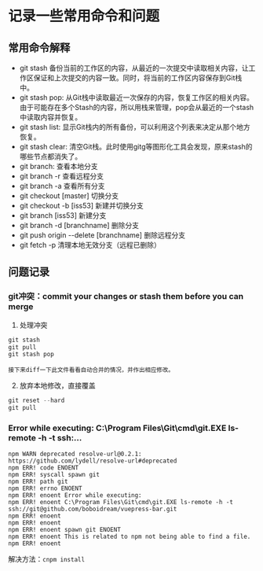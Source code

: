 # 记录一些常用命令和问题

## 常用命令解释
- git stash 备份当前的工作区的内容，从最近的一次提交中读取相关内容，让工作区保证和上次提交的内容一致。同时，将当前的工作区内容保存到Git栈中。
- git stash pop: 从Git栈中读取最近一次保存的内容，恢复工作区的相关内容。由于可能存在多个Stash的内容，所以用栈来管理，pop会从最近的一个stash中读取内容并恢复。
- git stash list: 显示Git栈内的所有备份，可以利用这个列表来决定从那个地方恢复。
- git stash clear: 清空Git栈。此时使用gitg等图形化工具会发现，原来stash的哪些节点都消失了。
- git branch: 查看本地分支
- git branch -r 查看远程分支
- git branch -a 查看所有分支
- git checkout [master] 切换分支
- git checkout -b [iss53] 新建并切换分支
- git branch [iss53] 新建分支
- git branch -d [branchname] 删除分支
- git push origin --delete [branchname] 删除远程分支
- git fetch -p 清理本地无效分支（远程已删除）


## 问题记录
### git冲突：commit your changes or stash them before you can merge
1. 处理冲突  
```js
git stash
git pull
git stash pop
```
    接下来diff一下此文件看看自动合并的情况，并作出相应修改。

2. 放弃本地修改，直接覆盖  
```js
git reset --hard
git pull
```

### Error while executing: C:\Program Files\Git\cmd\git.EXE ls-remote -h -t ssh:...
```log
npm WARN deprecated resolve-url@0.2.1: https://github.com/lydell/resolve-url#deprecated
npm ERR! code ENOENT
npm ERR! syscall spawn git
npm ERR! path git
npm ERR! errno ENOENT
npm ERR! enoent Error while executing:
npm ERR! enoent C:\Program Files\Git\cmd\git.EXE ls-remote -h -t ssh://git@github.com/boboidream/vuepress-bar.git
npm ERR! enoent 
npm ERR! enoent 
npm ERR! enoent spawn git ENOENT
npm ERR! enoent This is related to npm not being able to find a file.
npm ERR! enoent
```
解决方法：`cnpm install`